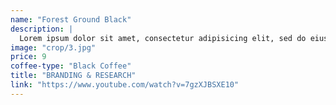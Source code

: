 ```yaml
---
name: "Forest Ground Black"
description: |
  Lorem ipsum dolor sit amet, consectetur adipisicing elit, sed do eiusmod tempor incididunt ut labore et dolore magna aliqua. Ut enim ad minim veniam, quis nostrud exercitation ullamco laboris nisi ut aliquip ex ea commodo consequat.
image: "crop/3.jpg"
price: 9
coffee-type: "Black Coffee"
title: "BRANDING & RESEARCH"
link: "https://www.youtube.com/watch?v=7gzXJBSXE10"
---
```

